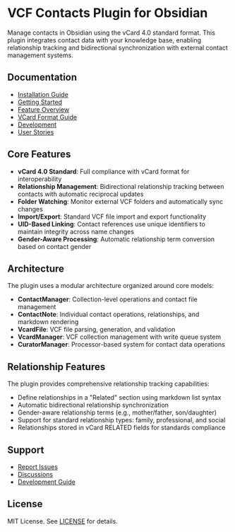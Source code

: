 
# VCF Contacts Plugin for Obsidian

Manage contacts in Obsidian using the vCard 4.0 standard format. This plugin integrates contact data with your knowledge base, enabling relationship tracking and bidirectional synchronization with external contact management systems.

## Documentation

- [Installation Guide](docs/installation.md)
- [Getting Started](docs/getting-started.md)
- [Feature Overview](docs/features.md)
- [VCard Format Guide](docs/vcard-format.md)
- [Development](docs/development.md)
- [User Stories](docs/user-stories.md)

## Core Features

- **vCard 4.0 Standard**: Full compliance with vCard format for interoperability
- **Relationship Management**: Bidirectional relationship tracking between contacts with automatic reciprocal updates
- **Folder Watching**: Monitor external VCF folders and automatically sync changes
- **Import/Export**: Standard VCF file import and export functionality
- **UID-Based Linking**: Contact references use unique identifiers to maintain integrity across name changes
- **Gender-Aware Processing**: Automatic relationship term conversion based on contact gender

## Architecture

The plugin uses a modular architecture organized around core models:

- **ContactManager**: Collection-level operations and contact file management
- **ContactNote**: Individual contact operations, relationships, and markdown rendering
- **VcardFile**: VCF file parsing, generation, and validation
- **VcardManager**: VCF collection management with write queue system
- **CuratorManager**: Processor-based system for contact data operations

## Relationship Features

The plugin provides comprehensive relationship tracking capabilities:

- Define relationships in a "Related" section using markdown list syntax
- Automatic bidirectional relationship synchronization
- Gender-aware relationship terms (e.g., mother/father, son/daughter)
- Support for standard relationship types: family, professional, and social
- Relationships stored in vCard RELATED fields for standards compliance

## Support

- [Report Issues](https://github.com/iandennismiller/obsidian-vcf-contacts/issues)
- [Discussions](https://github.com/iandennismiller/obsidian-vcf-contacts/discussions)
- [Development Guide](docs/development.md)

## License

MIT License. See [LICENSE](LICENSE) for details.
